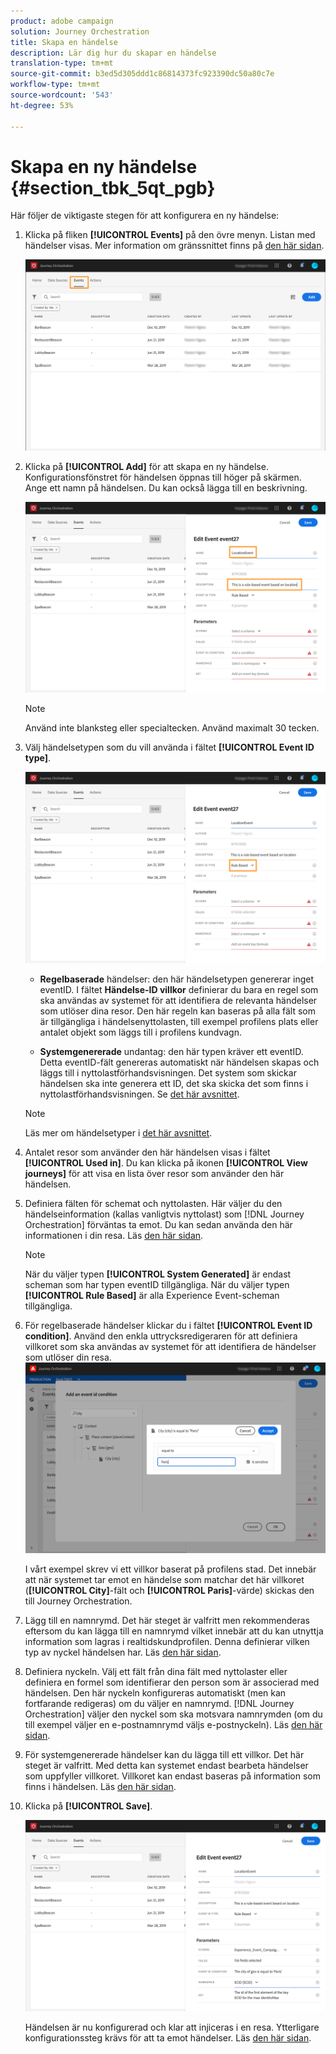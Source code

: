 ```yaml
---
product: adobe campaign
solution: Journey Orchestration
title: Skapa en händelse
description: Lär dig hur du skapar en händelse
translation-type: tm+mt
source-git-commit: b3ed5d305ddd1c86814373fc923390dc50a80c7e
workflow-type: tm+mt
source-wordcount: '543'
ht-degree: 53%

---
```



# Skapa en ny händelse {#section_tbk_5qt_pgb}

Här följer de viktigaste stegen för att konfigurera en ny händelse:

1. Klicka på fliken **[!UICONTROL Events]** på den övre menyn. Listan med händelser visas. Mer information om gränssnittet finns på [den här sidan](../about/user-interface.md).

   ![](../assets/journey5.png)

1. Klicka på **[!UICONTROL Add]** för att skapa en ny händelse. Konfigurationsfönstret för händelsen öppnas till höger på skärmen. Ange ett namn på händelsen. Du kan också lägga till en beskrivning.

   ![](../assets/journey6.png)

   >[!NOTE]
   >
   >Använd inte blanksteg eller specialtecken. Använd maximalt 30 tecken.

1. Välj händelsetypen som du vill använda i fältet **[!UICONTROL Event ID type]**.

   ![](../assets/journey6bis.png)

   * **Regelbaserade** händelser: den här händelsetypen genererar inget eventID. I fältet **Händelse-ID villkor** definierar du bara en regel som ska användas av systemet för att identifiera de relevanta händelser som utlöser dina resor. Den här regeln kan baseras på alla fält som är tillgängliga i händelsenyttolasten, till exempel profilens plats eller antalet objekt som läggs till i profilens kundvagn.

   * **Systemgenererade** undantag: den här typen kräver ett eventID. Detta eventID-fält genereras automatiskt när händelsen skapas och läggs till i nyttolastförhandsvisningen. Det system som skickar händelsen ska inte generera ett ID, det ska skicka det som finns i nyttolastförhandsvisningen. Se [det här avsnittet](../event/previewing-the-payload.md).
   >[!NOTE]
   >
   >Läs mer om händelsetyper i [det här avsnittet](../event/about-events.md).
1. Antalet resor som använder den här händelsen visas i fältet **[!UICONTROL Used in]**. Du kan klicka på ikonen **[!UICONTROL View journeys]** för att visa en lista över resor som använder den här händelsen.
1. Definiera fälten för schemat och nyttolasten. Här väljer du den händelseinformation (kallas vanligtvis nyttolast) som [!DNL Journey Orchestration] förväntas ta emot. Du kan sedan använda den här informationen i din resa. Läs [den här sidan](../event/defining-the-payload-fields.md).
   >[!NOTE]
   >
   >När du väljer typen **[!UICONTROL System Generated]** är endast scheman som har typen eventID tillgängliga. När du väljer typen **[!UICONTROL Rule Based]** är alla Experience Event-scheman tillgängliga.

1. För regelbaserade händelser klickar du i fältet **[!UICONTROL Event ID condition]**. Använd den enkla uttrycksredigeraren för att definiera villkoret som ska användas av systemet för att identifiera de händelser som utlöser din resa.
   ![](../assets/alpha-event6.png)

   I vårt exempel skrev vi ett villkor baserat på profilens stad. Det innebär att när systemet tar emot en händelse som matchar det här villkoret (**[!UICONTROL City]**-fält och **[!UICONTROL Paris]**-värde) skickas den till Journey Orchestration.

1. Lägg till en namnrymd. Det här steget är valfritt men rekommenderas eftersom du kan lägga till en namnrymd vilket innebär att du kan utnyttja information som lagras i realtidskundprofilen. Denna definierar vilken typ av nyckel händelsen har. Läs [den här sidan](../event/selecting-the-namespace.md).
1. Definiera nyckeln. Välj ett fält från dina fält med nyttolaster eller definiera en formel som identifierar den person som är associerad med händelsen. Den här nyckeln konfigureras automatiskt (men kan fortfarande redigeras) om du väljer en namnrymd. [!DNL Journey Orchestration] väljer den nyckel som ska motsvara namnrymden (om du till exempel väljer en e-postnamnrymd väljs e-postnyckeln). Läs [den här sidan](../event/defining-the-event-key.md).
1. För systemgenererade händelser kan du lägga till ett villkor. Det här steget är valfritt. Med detta kan systemet endast bearbeta händelser som uppfyller villkoret. Villkoret kan endast baseras på information som finns i händelsen. Läs [den här sidan](../event/adding-a-condition.md).
1. Klicka på **[!UICONTROL Save]**.

   ![](../assets/journey7.png)

   Händelsen är nu konfigurerad och klar att injiceras i en resa. Ytterligare konfigurationssteg krävs för att ta emot händelser. Läs [den här sidan](../event/additional-steps-to-send-events-to-journey-orchestration.md).
